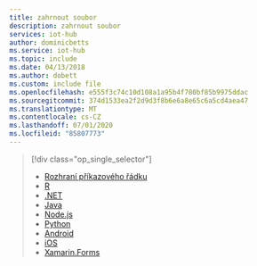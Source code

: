 ```yaml
---
title: zahrnout soubor
description: zahrnout soubor
services: iot-hub
author: dominicbetts
ms.service: iot-hub
ms.topic: include
ms.date: 04/13/2018
ms.author: dobett
ms.custom: include file
ms.openlocfilehash: e555f3c74c10d108a1a95b4f780bf85b9975ddac
ms.sourcegitcommit: 374d1533ea2f2d9d3f8b6e6a8e65c6a5cd4aea47
ms.translationtype: MT
ms.contentlocale: cs-CZ
ms.lasthandoff: 07/01/2020
ms.locfileid: "85807773"
---
```

> [!div class="op_single_selector"]
> * [Rozhraní příkazového řádku](../articles/iot-hub/quickstart-send-telemetry-cli.md)
> * [R](../articles/iot-hub/quickstart-send-telemetry-c.md)
> * [.NET](../articles/iot-hub/quickstart-send-telemetry-dotnet.md)
> * [Java](../articles/iot-hub/quickstart-send-telemetry-java.md)
> * [Node.js](../articles/iot-hub/quickstart-send-telemetry-node.md)
> * [Python](../articles/iot-hub/quickstart-send-telemetry-python.md)
> * [Android](../articles/iot-hub/quickstart-send-telemetry-android.md)
> * [iOS](../articles/iot-hub/quickstart-send-telemetry-ios.md)
> * [Xamarin.Forms](../articles/iot-hub/quickstart-send-telemetry-xamarinforms.md)